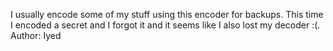 I usually encode some of my stuff using this encoder for backups. This time I encoded a secret and I forgot it and it seems like I also lost my decoder :(.<br>
Author: Iyed